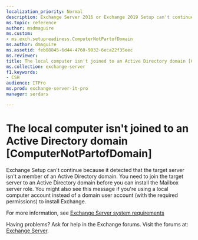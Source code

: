 ```yaml
---
localization_priority: Normal
description: Exchange Server 2016 or Exchange 2019 Setup can't continue because the target computer isn't a member of an Active Directory domain.
ms.topic: reference
author: msdmaguire
ms.custom:
- ms.exch.setupreadiness.ComputerNotPartofDomain
ms.author: dmaguire
ms.assetid: feb08845-6d44-4760-9932-6eca22f35eec
ms.reviewer: 
title: The local computer isn't joined to an Active Directory domain [ComputerNotPartofDomain]
ms.collection: exchange-server
f1.keywords:
- CSH
audience: ITPro
ms.prod: exchange-server-it-pro
manager: serdars

---
```


# The local computer isn't joined to an Active Directory domain [ComputerNotPartofDomain]

Exchange Setup can't continue because it detected that the target server isn't a member of an Active Directory domain. You need to join the target server to an Active Directory domain before you can install the Mailbox server role. You might also see this message if you're using a local computer account instead of a domain user account (with the required permissions) to install Exchange.

For more information, see [Exchange Server system requirements](../system-requirements.md)

Having problems? Ask for help in the Exchange forums. Visit the forums at: [Exchange Server](https://go.microsoft.com/fwlink/p/?linkId=60612).
